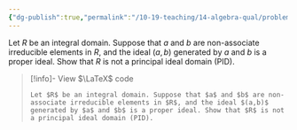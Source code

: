```yaml
---
{"dg-publish":true,"permalink":"/10-19-teaching/14-algebra-qual/problem-bank/ring-theory/a-non-pid/","tags":["ring_theory"],"updated":"2025-03-21T08:08:13-07:00"}
---
```


Let $R$ be an integral domain. Suppose that $a$ and $b$ are non-associate irreducible elements in $R$, and the ideal $(a,b)$ generated by $a$ and $b$ is a proper ideal. Show that $R$ is not a principal ideal domain (PID).

> [!info]- View $\LaTeX$ code
> ```
> Let $R$ be an integral domain. Suppose that $a$ and $b$ are non-associate irreducible elements in $R$, and the ideal $(a,b)$ generated by $a$ and $b$ is a proper ideal. Show that $R$ is not a principal ideal domain (PID).
> ```